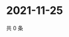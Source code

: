 # 2021-11-25

共 0 条

<!-- BEGIN WEIBO -->
<!-- 最后更新时间 Thu Nov 25 2021 19:11:54 GMT+0800 (China Standard Time) -->

<!-- END WEIBO -->
